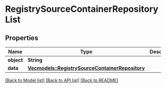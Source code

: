 # RegistrySourceContainerRepositoryList

## Properties

Name | Type | Description | Notes
------------ | ------------- | ------------- | -------------
**object** | **String** |  | 
**data** | [**Vec<models::RegistrySourceContainerRepository>**](RegistrySourceContainerRepository.md) |  | 

[[Back to Model list]](../README.md#documentation-for-models) [[Back to API list]](../README.md#documentation-for-api-endpoints) [[Back to README]](../README.md)


